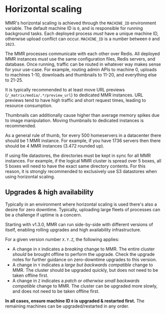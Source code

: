 # Horizontal scaling

MMR's horizontal scaling is achieved through the `MACHINE_ID` environment variable. The default
machine ID is `0`, and is responsible for running background tasks. Each deployed process *must*
have a unique machine ID, otherwise upload conflict can occur. `MACHINE_ID` is a number between
`0` and `1023`.

The MMR processes communicate with each other over Redis. All deployed MMR instances *must* use
the same configuration files, Redis servers, and database. Once running, traffic can be routed
in whatever way makes sense for your use-case. For example, routing admin APIs to machine 0,
uploads to machines 1-10, downloads and thumbnails to 11-20, and everything else to 21-25.

It is typically recommended to at least move URL previews (`/_matrix/media/.*/preview_url`) to
dedicated MMR instances. URL previews tend to have high traffic and short request times, leading
to resource consumption.

Thumbnails can additionally cause higher than average memory spikes due to image manipulation.
Moving thumbnails to dedicated instances is recommended.

As a general rule of thumb, for every 500 homeservers in a datacenter there should be 1 MMR
instance. For example, if you have 1736 servers then there should be 4 MMR instances (3.472
rounded up).

If using file datastores, the directories must be kept in sync for all MMR instances. For
example, if the logical MMR cluster is spread over 5 boxes, all 5 boxes will need to have
the exact same directory contents. For this reason, it is strongly recommended to exclusively
use S3 datastores when using horizontal scaling.

## Upgrades & high availability

Typically in an environment where horizontal scaling is used there's also a desire for zero
downtime. Typically, uploading large fleets of processes can be a challenge if uptime is a
concern.

Starting with v1.3.0, MMR can run side-by-side with different versions of itself, enabling
rolling upgrades and high availability infrastructure.

For a given version number `X.Y.Z`, the following applies:

* A change in `X` indicates a *breaking* change to MMR. The entire cluster *should* be brought
  offline to perform the upgrade. Check the upgrade notes for further guidance on zero-downtime
  upgrades to this version.
* A change in `Y` indicates a *large but backwards compatible* change to MMR. The cluster should
  be upgraded quickly, but does not need to be taken offline first.
* A change in `Z` indicates a *patch or otherwise small backwards compatible* change to MMR.
  The cluster can be upgraded more slowly, and does not need to be taken offline first.

**In all cases, ensure machine ID `0` is upgraded & restarted first.** The remaining machines
can be upgraded/restarted in any order.
